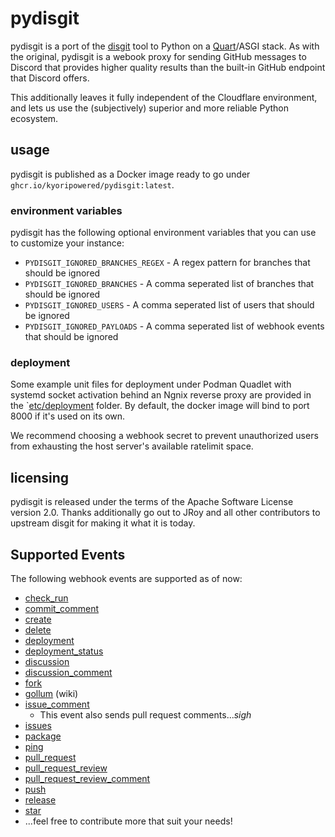 # pydisgit

pydisgit is a port of the [disgit](https://github.com/JRoy/disgit) tool to Python on a [Quart](https://quart.palletsprojects.com/en/latest/)/ASGI stack. As with the original, pydisgit is a webook proxy for sending GitHub messages to Discord that provides higher quality results than the built-in GitHub endpoint that Discord offers.

This additionally leaves it fully independent of the Cloudflare environment, and lets us use the (subjectively) superior and more reliable Python ecosystem.

## usage

pydisgit is published as a Docker image ready to go under `ghcr.io/kyoripowered/pydisgit:latest`.

### environment variables

pydisgit has the following optional environment variables that you can use to customize your instance:

- `PYDISGIT_IGNORED_BRANCHES_REGEX` - A regex pattern for branches that should be ignored
- `PYDISGIT_IGNORED_BRANCHES` - A comma seperated list of branches that should be ignored
- `PYDISGIT_IGNORED_USERS` - A comma seperated list of users that should be ignored
- `PYDISGIT_IGNORED_PAYLOADS` - A comma seperated list of webhook events that should be ignored

### deployment

Some example unit files for deployment under Podman Quadlet with systemd socket activation behind an Ngnix reverse proxy are provided in the `[etc/deployment](etc/deployment) folder. By default, the docker image will bind to port 8000 if it's used on its own.

We recommend choosing a webhook secret to prevent unauthorized users from exhausting the host server's available ratelimit space.

## licensing

pydisgit is released under the terms of the Apache Software License version 2.0. Thanks additionally go out to JRoy and all other contributors to upstream disgit for making it what it is today.

## Supported Events

The following webhook events are supported as of now:

* [check_run](https://docs.github.com/en/developers/webhooks-and-events/webhook-events-and-payloads#check_run)
* [commit_comment](https://docs.github.com/en/developers/webhooks-and-events/webhook-events-and-payloads#commit_comment)
* [create](https://docs.github.com/en/developers/webhooks-and-events/webhook-events-and-payloads#create)
* [delete](https://docs.github.com/en/developers/webhooks-and-events/webhook-events-and-payloads#delete)
* [deployment](https://docs.github.com/en/developers/webhooks-and-events/webhooks/webhook-events-and-payloads#deployment)
* [deployment_status](https://docs.github.com/en/developers/webhooks-and-events/webhooks/webhook-events-and-payloads#deployment_status)
* [discussion](https://docs.github.com/en/developers/webhooks-and-events/webhook-events-and-payloads#discussion)
* [discussion_comment](https://docs.github.com/en/developers/webhooks-and-events/webhook-events-and-payloads#discussion_comment)
* [fork](https://docs.github.com/en/developers/webhooks-and-events/webhook-events-and-payloads#fork)
* [gollum](https://docs.github.com/en/developers/webhooks-and-events/webhooks/webhook-events-and-payloads#gollum) (wiki)
* [issue_comment](https://docs.github.com/en/developers/webhooks-and-events/webhook-events-and-payloads#issue_comment)
  * This event also sends pull request comments...*sigh*
* [issues](https://docs.github.com/en/developers/webhooks-and-events/webhook-events-and-payloads#issues)
* [package](https://docs.github.com/en/webhooks-and-events/webhooks/webhook-events-and-payloads#package)
* [ping](https://docs.github.com/en/developers/webhooks-and-events/webhook-events-and-payloads#ping)
* [pull_request](https://docs.github.com/en/developers/webhooks-and-events/webhook-events-and-payloads#pull_request)
* [pull_request_review](https://docs.github.com/en/developers/webhooks-and-events/webhook-events-and-payloads#pull_request_review)
* [pull_request_review_comment](https://docs.github.com/en/developers/webhooks-and-events/webhook-events-and-payloads#pull_request_review_comment)
* [push](https://docs.github.com/en/developers/webhooks-and-events/webhook-events-and-payloads#push)
* [release](https://docs.github.com/en/developers/webhooks-and-events/webhook-events-and-payloads#release)
* [star](https://docs.github.com/en/developers/webhooks-and-events/webhook-events-and-payloads#star)
* ...feel free to contribute more that suit your needs!
